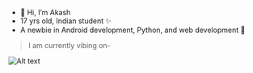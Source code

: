 - 👋 Hi, I’m Akash
- 17 yrs old, Indian student ✨
- A newbie in Android development, Python, and web development 🐣

> I am currently vibing on-

 ![Alt text](https://spotify-recently-played-readme.vercel.app/api?user=tfp7y4a2d9onqyo0od5f6r4jb)
